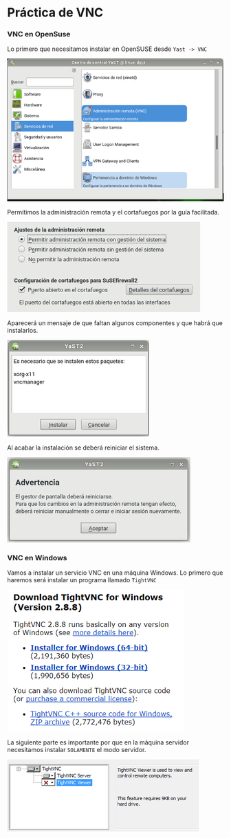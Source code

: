 # Práctica de VNC

### VNC en OpenSuse

Lo primero que necesitamos instalar en OpenSUSE desde `Yast -> VNC`

![1](./img/1.png)

Permitimos la administración remota y el cortafuegos por la guía facilitada.

![2](./img/2.png)

Aparecerá un mensaje de que faltan algunos componentes y que habrá que instalarlos.

![2](./img/3.png)

Al acabar la instalación se deberá reiniciar el sistema.

![2](./img/4.png)

### VNC en Windows

Vamos a instalar un servicio VNC en una máquina Windows. Lo primero que haremos será instalar un programa llamado `TightVNC`

![2](./img/5.png)

La siguiente parte es importante por que en la máquina servidor necesitamos instalar `SOLAMENTE` el modo servidor.

![2](./img/6.png)
